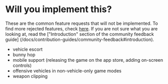 # Will you implement this?

These are the common feature requests that will not be implemented.
To find more rejected features, check [here](https://github.com/exyleio/exyleio/issues?q=libraries+is%3Aclosed+reason%3A%22not+planned%22).
If you are not sure what you are looking at, read the ["Introduction" section of
the community feedback guide]
(/docs/contribution-guides/community-feedback#introduction).

- vehicle escort
- bunny hop
- mobile support (releasing the game on the app store, adding on-screen controls)
- offensive vehicles in non-vehicle-only game modes
- weapon clipping
